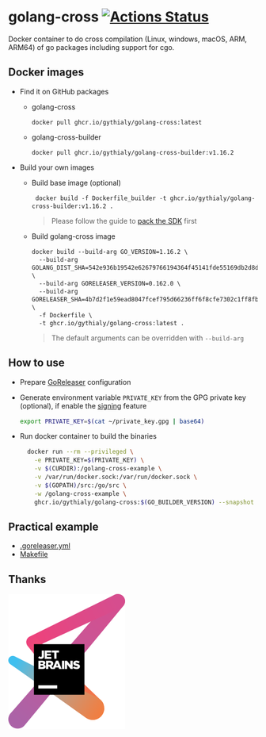 # golang-cross [![Actions Status](https://github.com/gythialy/golang-cross/workflows/Docker%20Image%20CI/badge.svg)](https://github.com/gythialy/golang-cross/actions)

Docker container to do cross compilation (Linux, windows, macOS, ARM, ARM64) of go packages including support for cgo.

## Docker images

- Find it on GitHub packages

  - golang-cross
    ```
    docker pull ghcr.io/gythialy/golang-cross:latest
    ```
  - golang-cross-builder
    ```
    docker pull ghcr.io/gythialy/golang-cross-builder:v1.16.2
    ```

- Build your own images
  - Build base image (optional)
    ```
     docker build -f Dockerfile_builder -t ghcr.io/gythialy/golang-cross-builder:v1.16.2 .
    ```
    > Please follow the guide to [pack the SDK](https://github.com/tpoechtrager/osxcross#packaging-the-sdk) first
  - Build golang-cross image
    ```
    docker build --build-arg GO_VERSION=1.16.2 \ 
      --build-arg GOLANG_DIST_SHA=542e936b19542e62679766194364f45141fde55169db2d8d01046555ca9eb4b8 \ 
      --build-arg GORELEASER_VERSION=0.162.0 \ 
      --build-arg GORELEASER_SHA=4b7d2f1e59ead8047fcef795d66236ff6f8cfe7302c1ff8fb31bd360a3c6f32e \ 
      -f Dockerfile \ 
      -t ghcr.io/gythialy/golang-cross:latest .
    ```
    > The default arguments can be overridden with `--build-arg`
## How to use

- Prepare [GoReleaser](https://goreleaser.com/intro/) configuration

- Generate environment variable `PRIVATE_KEY` from the GPG private key (optional), if enable the [signing](https://goreleaser.com/customization/sign/) feature

  ```bash
  export PRIVATE_KEY=$(cat ~/private_key.gpg | base64)
  ```

- Run docker container to build the binaries

  ```bash
    docker run --rm --privileged \
      -e PRIVATE_KEY=$(PRIVATE_KEY) \
      -v $(CURDIR):/golang-cross-example \
      -v /var/run/docker.sock:/var/run/docker.sock \
      -v $(GOPATH)/src:/go/src \
      -w /golang-cross-example \
      ghcr.io/gythialy/golang-cross:$(GO_BUILDER_VERSION) --snapshot --rm-dist
  ```

## Practical example

- [.goreleaser.yml](example/.goreleaser.yml)
- [Makefile](example/Makefile#L35-L42)

## Thanks

[![Jetbrains](assets/jetbrains-variant-3.svg)](https://www.jetbrains.com/?from=golang-cross)
